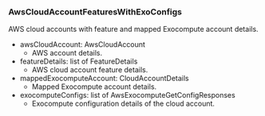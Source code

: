 ### AwsCloudAccountFeaturesWithExoConfigs
AWS cloud accounts with feature and mapped Exocompute account details.

- awsCloudAccount: AwsCloudAccount
  - AWS account details.
- featureDetails: list of FeatureDetails
  - AWS cloud account feature details.
- mappedExocomputeAccount: CloudAccountDetails
  - Mapped Exocompute account details.
- exocomputeConfigs: list of AwsExocomputeGetConfigResponses
  - Exocompute configuration details of the cloud account.
